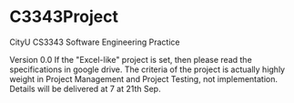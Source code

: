 # C3343Project
CityU CS3343 Software Engineering Practice

Version 0.0
If the "Excel-like" project is set, then please read the specifications in google drive.
The criteria of the project is actually highly weight in Project Management and Project Testing, not implementation.
Details will be delivered at 7 at 21th Sep.
